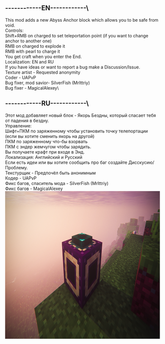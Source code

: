 ## ------------EN------------\

This mod adds a new Abyss Anchor block which allows you to be safe from void.\
Controls:\
Shift+RMB  on charged to set teleportation point (if you want to change anchor to another one)\
RMB on charged to explode it\
RMB with pearl to charge it\
You get craft when you enter the Еnd.\
Localization: EN and RU\
If you have ideas or want to report a bug make a Discussion/Issue.\
Texture artist - Requested anonymity\
Coder - UAPvP\
Bug fixer, mod savior- SilverFish (MrIttriy)\
Bug fixer - MagicalAlexey\

## ------------RU------------\

Этот мод добавляет новый блок - Якорь Бездны, который спасает тебя от падения в бездну.\
Управление:\
Шифт+ПКМ по заряженному чтобы установить точку телепортации (если вы хотите сменить якорь на другой)\
ПКМ по заряженному что-бы взорвать\
ПКМ с эндер жемчугом чтобы зарядить.\
Вы получаете крафт при входе в Энд.\
Локализация: Английский и Русский\
Если есть идеи или вы хотите сообщить про баг создайте Дисскусию/Проблему.\
Текстурщик - Предпочёл быть анонимным\
Кодер - UAPvP\
Фикс багов, спаситель мода - SilverFish (MrIttriy)\
Фикс багов - MagicalAlexey\
<img src="https://github.com/Environment-Studios-Official/AbyssAnchor/blob/DevSilver/image.png?raw=true" width="854" height="480"/>
